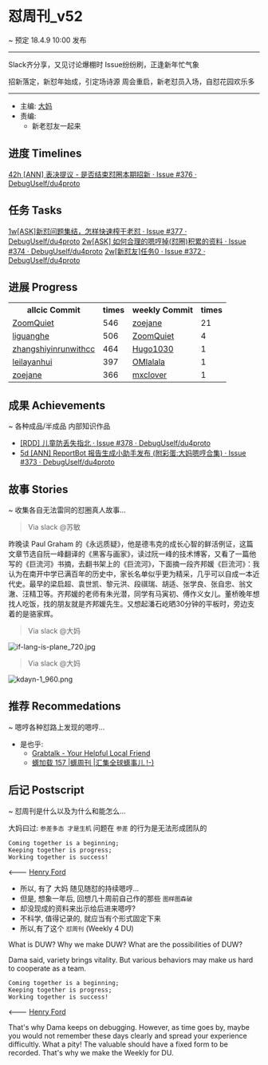 # 怼周刊_v52
~ 预定 18.4.9 10:00 发布

-----------------------------------------

Slack齐分享，又见讨论爆棚时
Issue纷纷刷，正逢新年忙气象

招新落定，新怼年始成，引定场诗源
周会重启，新老怼员入场，自怼花园欢乐多



-----------------------------------------

- 主编: [大妈](http://du.zoomquiet.io/2014-02/ac0-zq/)
- 责编:
    + 新老怼友一起来


## 进度 Timelines
[42h [ANN] 表决提议 - 是否结束怼圈本期招新 · Issue #376 · DebugUself/du4proto](https://github.com/DebugUself/du4proto/issues/376)


## 任务 Tasks
[1w[ASK]新怼问题集结，怎样快速榨干老怼 · Issue #377 · DebugUself/du4proto](https://github.com/DebugUself/du4proto/issues/377)
[2w[ASK] 如何合理的嗯哼掉(怼圈)积累的资料 · Issue #374 · DebugUself/du4proto](https://github.com/DebugUself/du4proto/issues/374)
[2w[新怼友]任务0 · Issue #372 · DebugUself/du4proto](https://github.com/DebugUself/du4proto/issues/372)



## 进展 Progress
<table>
<tr><th>allcic Commit</th><th> times</th><th>weekly Commit</th><th> times</th></tr>
<tr><td>
            <a href='http://github.com/ZoomQuiet'>ZoomQuiet</a></td><td>546</td>
        <td>
            <a href='http://github.com/zoejane'>zoejane</a></td><td>21</td>
            
<tr><td>
            <a href='http://github.com/liguanghe'>liguanghe</a></td><td>506</td>
        <td>
            <a href='http://github.com/ZoomQuiet'>ZoomQuiet</a></td><td>4</td>
            
<tr><td>
            <a href='http://github.com/zhangshiyinrunwithcc'>zhangshiyinrunwithcc</a></td><td>464</td>
        <td>
            <a href='http://github.com/Hugo1030'>Hugo1030</a></td><td>1</td>
            
<tr><td>
            <a href='http://github.com/leilayanhui'>leilayanhui</a></td><td>397</td>
        <td>
            <a href='http://github.com/OMlalala'>OMlalala</a></td><td>1</td>
            
<tr><td>
            <a href='http://github.com/zoejane'>zoejane</a></td><td>366</td>
        <td>
            <a href='http://github.com/mxclover'>mxclover</a></td><td>1</td>
            
            
</table>


## 成果 Achievements
~ 各种成品/半成品 内部知识作品

- [[RDD] 儿童防丢失指北 · Issue #378 · DebugUself/du4proto](https://github.com/DebugUself/du4proto/issues/378)
- [5d [ANN] ReportBot 报告生成小助手发布 (附彩蛋:大妈嗯哼合集) · Issue #373 · DebugUself/du4proto](https://github.com/DebugUself/du4proto/issues/373)

## 故事 Stories
~ 收集各自无法雷同的怼圈真人故事...
> Via slack @苏敏

昨晚读 Paul Graham 的《永远质疑》，他是德韦克的成长心智的鲜活例证，这篇文章节选自阮一峰翻译的《黑客与画家》，读过阮一峰的技术博客，又看了一篇他写的《巨流河》书摘，去翻书架上的《巨流河》，下面摘一段齐邦媛《巨流河》：我认为在南开中学已满百年的历史中，家长名单似乎更为精采，几乎可以自成一本近代史。最早的梁启超、袁世凯、黎元洪、段祺瑞、胡适、张学良、张自忠、翁文澈、汪精卫等。齐邦媛的老师有朱光潜，同学有马寅初、傅作义女儿。董桥晚年想找人吃饭，找的朋友就是齐邦媛先生。又想起潘石屹晒30分钟的平板时，旁边支着的是骆家辉。


> Via slack @大妈

![if-lang-is-plane_720.jpg](https://upload-images.jianshu.io/upload_images/201022-848f3a3b24d6ab53.jpg?imageMogr2/auto-orient/strip%7CimageView2/2/w/1240)

> Via slack @大妈

![kdayn-1_960.png](https://upload-images.jianshu.io/upload_images/201022-3b9c0336eb324dfa.png?imageMogr2/auto-orient/strip%7CimageView2/2/w/1240)

## 推荐 Recommedations
~ 嗯哼各种怼路上发现的嗯哼...

- 是也乎:
    + [Grabtalk - Your Helpful Local Friend](https://www.grabtalk.com/)
    + [蠎加载 157 |蠎周刊 |汇集全球蠎事儿 !-)](http://weekly.pychina.org/importpython/importpython-157.html)

## 后记 Postscript
~ 怼周刊是什么以及为什么和能怎么...

大妈曰过: `参差多态 才是生机`
问题在 `参差` 的行为是无法形成团队的

	Coming together is a beginning; 
	Keeping together is progress; 
	Working together is success!

<--- [Henry Ford](https://www.brainyquote.com/quotes/quotes/h/henryford121997.html)

- 所以, 有了 大妈 随见随怼的持续嗯哼...
- 但是, 想象一年后, 回想几十周前自己作的那些 `图样图森破` 
- 却没现成的资料来出示给后进来嗯哼?
- 不科学, 值得记录的, 就应当有个形式固定下来
- 所以,有了这个 `怼周刊` (Weekly 4 DU)

What is DUW?
Why we make DUW?
What are the possibilities of DUW?

Dama said, variety brings vitality.
But various behaviors may make us hard to cooperate as a team.

	Coming together is a beginning; 
	Keeping together is progress; 
	Working together is success!

<--- [Henry Ford](https://www.brainyquote.com/quotes/quotes/h/henryford121997.html)

That's why Dama keeps on debugging.
However, as time goes by, maybe you would not remember these days clearly and spread your experience difficultly.
What a pity!
The valuable should have a fixed form to be recorded.
That's why we make the Weekly for DU.



